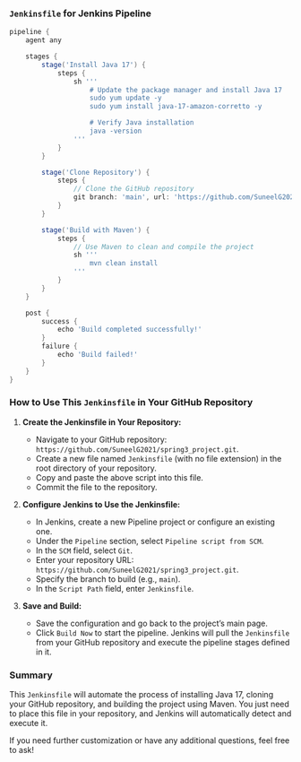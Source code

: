 ### `Jenkinsfile` for Jenkins Pipeline

```groovy
pipeline {
    agent any

    stages {
        stage('Install Java 17') {
            steps {
                sh '''
                    # Update the package manager and install Java 17
                    sudo yum update -y
                    sudo yum install java-17-amazon-corretto -y

                    # Verify Java installation
                    java -version
                '''
            }
        }

        stage('Clone Repository') {
            steps {
                // Clone the GitHub repository
                git branch: 'main', url: 'https://github.com/SuneelG2021/spring3_project.git'
            }
        }

        stage('Build with Maven') {
            steps {
                // Use Maven to clean and compile the project
                sh '''
                    mvn clean install
                '''
            }
        }
    }

    post {
        success {
            echo 'Build completed successfully!'
        }
        failure {
            echo 'Build failed!'
        }
    }
}
```

### How to Use This `Jenkinsfile` in Your GitHub Repository

1. **Create the Jenkinsfile in Your Repository:**
   - Navigate to your GitHub repository: `https://github.com/SuneelG2021/spring3_project.git`.
   - Create a new file named `Jenkinsfile` (with no file extension) in the root directory of your repository.
   - Copy and paste the above script into this file.
   - Commit the file to the repository.

2. **Configure Jenkins to Use the Jenkinsfile:**
   - In Jenkins, create a new Pipeline project or configure an existing one.
   - Under the `Pipeline` section, select `Pipeline script from SCM`.
   - In the `SCM` field, select `Git`.
   - Enter your repository URL: `https://github.com/SuneelG2021/spring3_project.git`.
   - Specify the branch to build (e.g., `main`).
   - In the `Script Path` field, enter `Jenkinsfile`.

3. **Save and Build:**
   - Save the configuration and go back to the project’s main page.
   - Click `Build Now` to start the pipeline. Jenkins will pull the `Jenkinsfile` from your GitHub repository and execute the pipeline stages defined in it.

### Summary
This `Jenkinsfile` will automate the process of installing Java 17, cloning your GitHub repository, and building the project using Maven. You just need to place this file in your repository, and Jenkins will automatically detect and execute it.

If you need further customization or have any additional questions, feel free to ask!
